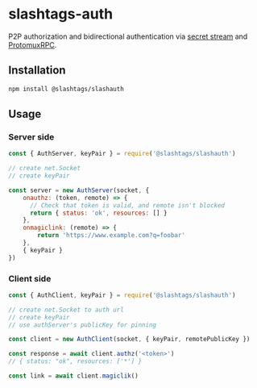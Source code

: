 # slashtags-auth

P2P authorization and bidirectional authentication via [secret stream](https://github.com/holepunchto/hyperswarm-secret-stream) and [ProtomuxRPC](https://github.com/holepunchto/protomux-rpc).

## Installation

```bash
npm install @slashtags/slashauth
```

## Usage

### Server side

```js
const { AuthServer, keyPair } = require('@slashtags/slashauth')

// create net.Socket
// create keyPair

const server = new AuthServer(socket, {
    onauthz: (token, remote) => {
      // Check that token is valid, and remote isn't blocked
      return { status: 'ok', resources: [] }
    },
    onmagiclink: (remote) => {
        return 'https://www.example.com?q=foobar'
    },
    { keyPair }
})
```

### Client side

```js
const { AuthClient, keyPair } = require('@slashtags/slashauth')

// create net.Socket to auth url
// create keyPair
// use authServer's publicKey for pinning

const client = new AuthClient(socket, { keyPair, remotePublicKey })

const response = await client.authz('<token>')
// { status: "ok", resources: ['*'] }

const link = await client.magiclik()

```
